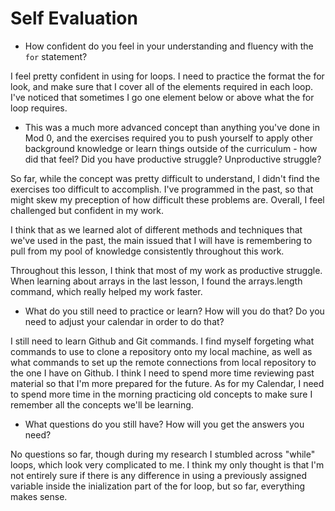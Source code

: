# Self Evaluation

- How confident do you feel in your understanding and fluency with the `for` statement?

I feel pretty confident in using for loops. I need to practice the format the for look, and make sure that I cover all of the elements required in each loop. I've noticed that sometimes I go one element below or above what the for loop requires.

- This was a much more advanced concept than anything you've done in Mod 0, and the exercises required you to push yourself to apply other background knowledge or learn things outside of the curriculum - how did that feel? Did you have productive struggle? Unproductive struggle?

So far, while the concept was pretty  difficult to understand, I didn't find the exercises too difficult to accomplish. I've programmed in the past, so that might skew my preception of how difficult these problems are. Overall, I feel challenged but confident in my work. 

I think that as we learned alot of different methods and techniques that we've used in the past, the main issued that I will have is remembering to pull from my pool of knowledge consistently throughout this work.

Throughout this lesson, I think that most of my work as productive struggle. When learning about arrays in the last lesson, I found the arrays.length command, which really helped my work faster.

- What do you still need to practice or learn? How will you do that? Do you need to adjust your calendar in order to do that?

I still need to learn Github and Git commands. I find myself forgeting what commands to use to clone a repository onto my local machine, as well as what commands to set up the remote connections from local repository to the one I have on Github. I think I need to spend more time reviewing past material so that I'm more prepared for the future. As for my Calendar, I need to spend more time in the morning practicing old concepts to make sure I remember all the concepts we'll be learning.

- What questions do you still have? How will you get the answers you need?

No questions so far, though during my research I stumbled across "while" loops, which look very complicated to me. I think my only thought is that I'm not entirely sure if there is any difference in using a previously assigned variable inside the inialization part of the for loop, but so far, everything makes sense.